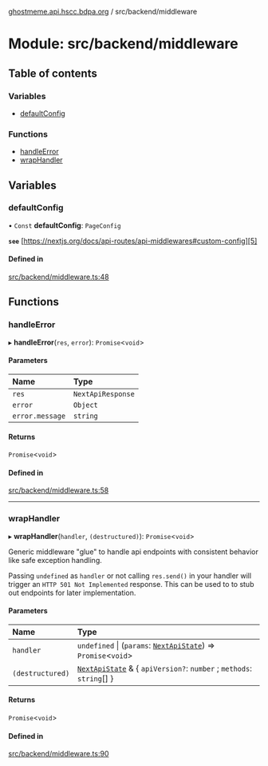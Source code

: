 [ghostmeme.api.hscc.bdpa.org][1] / src/backend/middleware

# Module: src/backend/middleware

## Table of contents

### Variables

- [defaultConfig][2]

### Functions

- [handleError][3]
- [wrapHandler][4]

## Variables

### defaultConfig

• `Const` **defaultConfig**: `PageConfig`

**`see`** [https://nextjs.org/docs/api-routes/api-middlewares#custom-config][5]

#### Defined in

[src/backend/middleware.ts:48][6]

## Functions

### handleError

▸ **handleError**(`res`, `error`): `Promise`<`void`>

#### Parameters

| Name            | Type              |
| :-------------- | :---------------- |
| `res`           | `NextApiResponse` |
| `error`         | `Object`          |
| `error.message` | `string`          |

#### Returns

`Promise`<`void`>

#### Defined in

[src/backend/middleware.ts:58][7]

---

### wrapHandler

▸ **wrapHandler**(`handler`, `(destructured)`): `Promise`<`void`>

Generic middleware "glue" to handle api endpoints with consistent behavior like
safe exception handling.

Passing `undefined` as `handler` or not calling `res.send()` in your handler
will trigger an `HTTP 501 Not Implemented` response. This can be used to to stub
out endpoints for later implementation.

#### Parameters

| Name             | Type                                                                       |
| :--------------- | :------------------------------------------------------------------------- |
| `handler`        | `undefined` \| (`params`: [`NextApiState`][8]) => `Promise`<`void`>        |
| `(destructured)` | [`NextApiState`][8] & { `apiVersion?`: `number` ; `methods`: `string`\[] } |

#### Returns

`Promise`<`void`>

#### Defined in

[src/backend/middleware.ts:90][9]

[1]: ../README.md
[2]: src_backend_middleware.md#defaultconfig
[3]: src_backend_middleware.md#handleerror
[4]: src_backend_middleware.md#wraphandler
[5]: https://nextjs.org/docs/api-routes/api-middlewares#custom-config
[6]:
  https://github.com/nhscc/ghostmeme.api.hscc.bdpa.org/blob/331c113/src/backend/middleware.ts#L48
[7]:
  https://github.com/nhscc/ghostmeme.api.hscc.bdpa.org/blob/331c113/src/backend/middleware.ts#L58
[8]: types_global.md#nextapistate
[9]:
  https://github.com/nhscc/ghostmeme.api.hscc.bdpa.org/blob/331c113/src/backend/middleware.ts#L90
